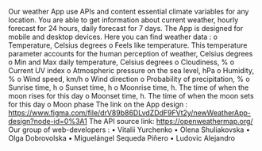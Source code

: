 Our weather App use APIs and content essential climate variables for any location.
You are able to get information about current weather, hourly forecast for 24 hours, daily forecast for 7 days.
The App is designed for mobile and desktop devices.
Here  you can find weather data :
o	Temperature, Celsius degrees
o	Feels like temperature. This temperature parameter accounts for the human perception of weather, Celsius degrees
o	Min and Max daily temperature, Celsius degrees
o	Cloudiness, %
o	Current UV index
o	Atmospheric pressure on the sea level, hPa
o	Humidity, %
o	Wind speed, km/h
o	Wind direction
o	Probability of precipitation, %
o	Sunrise time, h
o	Sunset time, h
o	Moonrise time, h. The time of when the moon rises for this day
o	Moonset time, h. The time of when the moon sets for this day
o	Moon phase
The link on the App design :  
https://www.figma.com/file/drV89b86DLvdZDdF9FVt2y/newWeatherApp-design?node-id=0%3A1
The API source link: 
https://openweathermap.org/
Our group of web-developers :
•	Vitalii Yurchenko 
•	Olena Shuliakovska
•	Olga Dobrovolska 
•	Miguelángel Sequeda Piñero 
•	Ludovic Alejandro

